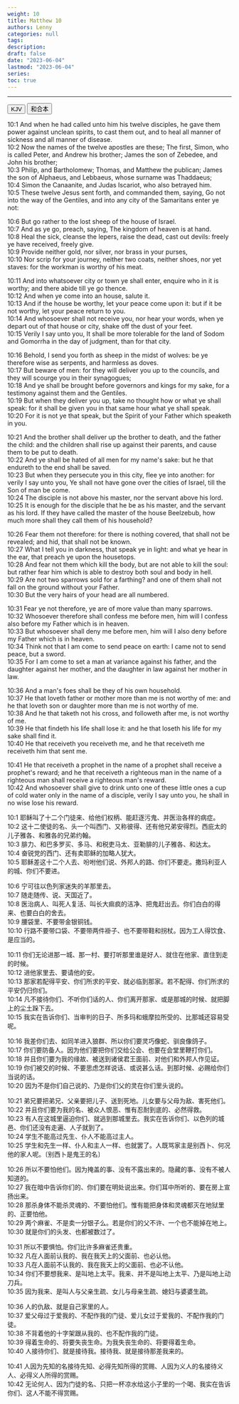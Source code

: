 ```yaml
---
weight: 10
title: Matthew 10
authors: Lenny
categories: null
tags: 
description: 
draft: false
date: "2023-06-04"
lastmod: "2023-06-04"
series:
toc: true
---
```



<!--more-->
---

<!-- Tab links -->

<div class="tab">
  <button class="tablinks active" onclick="tablabel(event, 'english')">KJV</button>
  <button class="tablinks" onclick="tablabel(event, 'chinese')">和合本</button>
</div>

<!-- Tab content -->
<div id="english" class="tabcontent" style="display:block">

10:1 And when he had called unto him his twelve disciples, he gave them power against unclean spirits, to cast them out, and to heal all manner of sickness and all manner of disease.  
10:2 Now the names of the twelve apostles are these; The first, Simon, who is called Peter, and Andrew his brother; James the son of Zebedee, and John his brother;  
10:3 Philip, and Bartholomew; Thomas, and Matthew the publican; James the son of Alphaeus, and Lebbaeus, whose surname was Thaddaeus;  
10:4 Simon the Canaanite, and Judas Iscariot, who also betrayed him.  
10:5 These twelve Jesus sent forth, and commanded them, saying, Go not into the way of the Gentiles, and into any city of the Samaritans enter ye not:  

10:6 But go rather to the lost sheep of the house of Israel.  
10:7 And as ye go, preach, saying, The kingdom of heaven is at hand.  
10:8 Heal the sick, cleanse the lepers, raise the dead, cast out devils: freely ye have received, freely give.  
10:9 Provide neither gold, nor silver, nor brass in your purses,  
10:10 Nor scrip for your journey, neither two coats, neither shoes, nor yet staves: for the workman is worthy of his meat.  

10:11 And into whatsoever city or town ye shall enter, enquire who in it is worthy; and there abide till ye go thence.  
10:12 And when ye come into an house, salute it.  
10:13 And if the house be worthy, let your peace come upon it: but if it be not worthy, let your peace return to you.  
10:14 And whosoever shall not receive you, nor hear your words, when ye depart out of that house or city, shake off the dust of your feet.  
10:15 Verily I say unto you, It shall be more tolerable for the land of Sodom and Gomorrha in the day of judgment, than for that city.  

10:16 Behold, I send you forth as sheep in the midst of wolves: be ye therefore wise as serpents, and harmless as doves.  
10:17 But beware of men: for they will deliver you up to the councils, and they will scourge you in their synagogues;  
10:18 And ye shall be brought before governors and kings for my sake, for a testimony against them and the Gentiles.  
10:19 But when they deliver you up, take no thought how or what ye shall speak: for it shall be given you in that same hour what ye shall speak.  
10:20 For it is not ye that speak, but the Spirit of your Father which speaketh in you.  

10:21 And the brother shall deliver up the brother to death, and the father the child: and the children shall rise up against their parents, and cause them to be put to death.  
10:22 And ye shall be hated of all men for my name's sake: but he that endureth to the end shall be saved.  
10:23 But when they persecute you in this city, flee ye into another: for verily I say unto you, Ye shall not have gone over the cities of Israel, till the Son of man be come.  
10:24 The disciple is not above his master, nor the servant above his lord.  
10:25 It is enough for the disciple that he be as his master, and the servant as his lord. If they have called the master of the house Beelzebub, how much more shall they call them of his household?  

10:26 Fear them not therefore: for there is nothing covered, that shall not be revealed; and hid, that shall not be known.  
10:27 What I tell you in darkness, that speak ye in light: and what ye hear in the ear, that preach ye upon the housetops.  
10:28 And fear not them which kill the body, but are not able to kill the soul: but rather fear him which is able to destroy both soul and body in hell.  
10:29 Are not two sparrows sold for a farthing? and one of them shall not fall on the ground without your Father.  
10:30 But the very hairs of your head are all numbered.  

10:31 Fear ye not therefore, ye are of more value than many sparrows.  
10:32 Whosoever therefore shall confess me before men, him will I confess also before my Father which is in heaven.  
10:33 But whosoever shall deny me before men, him will I also deny before my Father which is in heaven.  
10:34 Think not that I am come to send peace on earth: I came not to send peace, but a sword.  
10:35 For I am come to set a man at variance against his father, and the daughter against her mother, and the daughter in law against her mother in law.  

10:36 And a man's foes shall be they of his own household.  
10:37 He that loveth father or mother more than me is not worthy of me: and he that loveth son or daughter more than me is not worthy of me.  
10:38 And he that taketh not his cross, and followeth after me, is not worthy of me.  
10:39 He that findeth his life shall lose it: and he that loseth his life for my sake shall find it.  
10:40 He that receiveth you receiveth me, and he that receiveth me receiveth him that sent me.  

10:41 He that receiveth a prophet in the name of a prophet shall receive a prophet's reward; and he that receiveth a righteous man in the name of a righteous man shall receive a righteous man's reward.  
10:42 And whosoever shall give to drink unto one of these little ones a cup of cold water only in the name of a disciple, verily I say unto you, he shall in no wise lose his reward.  

</div>


<div id="chinese" class="tabcontent">

10:1 耶稣叫了十二个门徒来、给他们权柄、能赶逐污鬼、并医治各样的病症。  
10:2 这十二使徒的名、头一个叫西门、又称彼得、还有他兄弟安得烈。西庇太的儿子雅各、和雅各的兄弟约翰。  
10:3 腓力、和巴多罗买、多马、和税吏马太、亚勒腓的儿子雅各、和达太。  
10:4 奋锐党的西门、还有卖耶稣的加略人犹大。  
10:5 耶稣差这十二个人去、吩咐他们说、外邦人的路、你们不要走。撒玛利亚人的城、你们不要进。  

10:6 宁可往以色列家迷失的羊那里去。  
10:7 随走随传、说、天国近了。  
10:8 医治病人、叫死人复活、叫长大痲疯的洁净、把鬼赶出去。你们白白的得来、也要白白的舍去。  
10:9 腰袋里、不要带金银铜钱。  
10:10 行路不要带口袋、不要带两件褂子、也不要带鞋和拐杖。因为工人得饮食、是应当的。  

10:11 你们无论进那一城、那一村、要打听那里谁是好人、就住在他家、直住到走的时候。  
10:12 进他家里去、要请他的安。  
10:13 那家若配得平安、你们所求的平安、就必临到那家。若不配得、你们所求的平安仍归你们。  
10:14 凡不接待你们、不听你们话的人、你们离开那家、或是那城的时候、就把脚上的尘土跺下去。  
10:15 我实在告诉你们、当审判的日子、所多玛和蛾摩拉所受的、比那城还容易受呢。  

10:16 我差你们去、如同羊进入狼群、所以你们要灵巧像蛇、驯良像鸽子。  
10:17 你们要防备人。因为他们要把你们交给公会、也要在会堂里鞭打你们。  
10:18 并且你们要为我的缘故、被送到诸侯君王面前、对他们和外邦人作见证。  
10:19 你们被交的时候、不要思虑怎样说话、或说甚么话。到那时候、必赐给你们当说的话。  
10:20 因为不是你们自己说的、乃是你们父的灵在你们里头说的。  

10:21 弟兄要把弟兄、父亲要把儿子、送到死地。儿女要与父母为敌、害死他们。  
10:22 并且你们要为我的名、被众人恨恶、惟有忍耐到底的、必然得救。  
10:23 有人在这城里逼迫你们、就逃到那城里去。我实在告诉你们、以色列的城邑、你们还没有走遍、人子就到了。  
10:24 学生不能高过先生、仆人不能高过主人。  
10:25 学生和先生一样、仆人和主人一样、也就罢了。人既骂家主是别西卜、何况他的家人呢。〔别西卜是鬼王的名〕

10:26 所以不要怕他们。因为掩盖的事、没有不露出来的。隐藏的事、没有不被人知道的。  
10:27 我在暗中告诉你们的、你们要在明处说出来。你们耳中所听的、要在房上宣扬出来。  
10:28 那杀身体不能杀灵魂的、不要怕他们。惟有能把身体和灵魂都灭在地狱里的、正要怕他。  
10:29 两个麻雀、不是卖一分银子么。若是你们的父不许、一个也不能掉在地上。  
10:30 就是你们的头发、也都被数过了。  

10:31 所以不要惧怕。你们比许多麻雀还贵重。  
10:32 凡在人面前认我的、我在我天上的父面前、也必认他。  
10:33 凡在人面前不认我的、我在我天上的父面前、也必不认他。  
10:34 你们不要想我来、是叫地上太平。我来、并不是叫地上太平、乃是叫地上动刀兵。  
10:35 因为我来、是叫人与父亲生疏、女儿与母亲生疏、媳妇与婆婆生疏。  

10:36 人的仇敌、就是自己家里的人。  
10:37 爱父母过于爱我的、不配作我的门徒、爱儿女过于爱我的、不配作我的门徒。  
10:38 不背着他的十字架跟从我的、也不配作我的门徒。  
10:39 得着生命的、将要失丧生命。为我失丧生命的、将要得着生命。  
10:40 人接待你们、就是接待我。接待我、就是接待那差我来的。  

10:41 人因为先知的名接待先知、必得先知所得的赏赐、人因为义人的名接待义人、必得义人所得的赏赐。  
10:42 无论何人、因为门徒的名、只把一杯凉水给这小子里的一个喝、我实在告诉你们、这人不能不得赏赐。 
</div>
